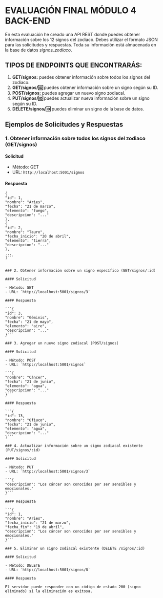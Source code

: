 # EVALUACIÓN FINAL MÓDULO 4 BACK-END

En esta evaluación he creado una API REST donde puedes obtener información sobre los 12 signos del zodiaco. Debes utilizar el formato JSON para las solicitudes y respuestas. Toda su información está almacenada en la base de datos _signos_zodiaco_.

## TIPOS DE ENDPOINTS QUE ENCONTRARÁS:

1. **GET/signos:** puedes obtener información sobre todos los signos del zodiaco.
2. **GET/signos/:id:** puedes obtener información sobre un signo según su ID.
3. **POST/signos:** puedes agregar un nuevo signo zodiacal.
4. **PUT/signos/:id:** puedes actualizar nueva información sobre un signo según su ID.
5. **DELETE/signos/:id:** puedes eliminar un signo de la base de datos.

## Ejemplos de Solicitudes y Respuestas

### 1. Obtener información sobre todos los signos del zodiaco (GET/signos)

#### Solicitud

- Método: GET
- URL: `http://localhost:5001/signos`

#### Respuesta

```[
{
"id": 1,
"nombre": "Aries",
"fecha": "21 de marzo",
"elemento": "fuego",
"descripcion": "..."
},
{
"id": 2,
"nombre": "Tauro",
"fecha_inicio": "20 de abril",
"elemento": "tierra",
"descripcion": "..."
},
...
]```


### 2. Obtener información sobre un signo específico (GET/signos/:id)

#### Solicitud

- Método: GET
- URL: `http://localhost:5001/signos/3`

#### Respuesta

```{
"id": 3,
"nombre": "Géminis",
"fecha": "21 de mayo",
"elemento": "aire",
"descripcion": "..."
}```

### 3. Agregar un nuevo signo zodiacal (POST/signos)

#### Solicitud

- Método: POST
- URL: `http://localhost:5001/signos`

```{
"nombre": "Cáncer",
"fecha": "21 de junio",
"elemento": "agua",
"descripcion": "..."
}```

#### Respuesta

```{
"id": 13,
"nombre": "Ofiuco",
"fecha": "21 de junio",
"elemento": "agua",
"descripcion": "..."
}```

### 4. Actualizar información sobre un signo zodiacal existente (PUT/signos/:id)

#### Solicitud

- Método: PUT
- URL: `http://localhost:5001/signos/3`

```{
"descripcion": "Los cáncer son conocidos por ser sensibles y emocionales."
}```

#### Respuesta

```{
"id": 1,
"nombre": "Aries",
"fecha_inicio": "21 de marzo",
"fecha_fin": "19 de abril",
"descripcion": "Los cáncer son conocidos por ser sensibles y emocionales."
}```

### 5. Eliminar un signo zodiacal existente (DELETE /signos/:id)

#### Solicitud

- Método: DELETE
- URL: `http://localhost:5001/signos/8`

#### Respuesta

El servidor puede responder con un código de estado 200 (signo eliminado) si la eliminación es exitosa.
